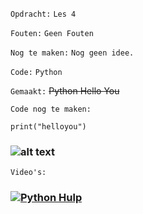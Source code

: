 ```Opdracht:```
```Les 4```

```Fouten:```
```Geen Fouten```

```Nog te maken:```
```Nog geen idee.```

```Code:```
```Python```

```Gemaakt:```
~~Python Hello You~~

```Code nog te maken:```

```print("helloyou")```

### ![alt text](https://cdn.iconscout.com/icon/free/png-256/python-14-569257.png "Python")

```Video's:```
### [![Python Hulp](http://img.youtube.com/vi/I2wURDqiXdM/0.jpg)](http://www.youtube.com/watch?v=I2wURDqiXdM)